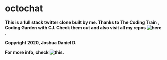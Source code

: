 # octochat
**This is a full stack twitter clone built by me. Thanks to The Coding Train , Coding Garden with CJ. Check them out and also visit all my repos ![here](https://github.com/RaymonStephanie/).**

**Copyright 2020, Joshua Daniel D.**

**For more info, check ![this.](https://github.com/RaymonStephanie/octochat/blob/main/LICENSE)**
